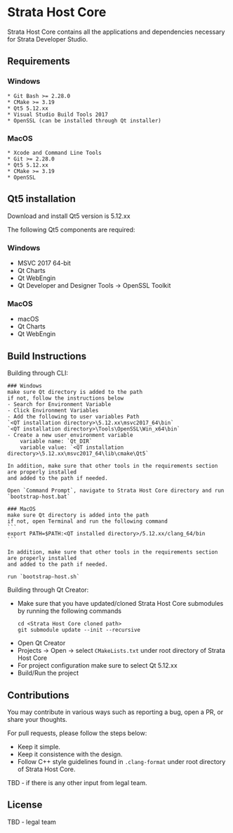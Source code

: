 # Strata Host Core
Strata Host Core contains all the applications and dependencies necessary for Strata Developer Studio.
## Requirements

### Windows
    * Git Bash >= 2.28.0
    * CMake >= 3.19
    * Qt5 5.12.xx
    * Visual Studio Build Tools 2017
    * OpenSSL (can be installed through Qt installer)
### MacOS

    * Xcode and Command Line Tools
    * Git >= 2.28.0
    * Qt5 5.12.xx
    * CMake >= 3.19
    * OpenSSL

## Qt5 installation

Download and install Qt5 version is 5.12.xx

The following Qt5 components are required:

### Windows
* MSVC 2017 64-bit
* Qt Charts
* Qt WebEngin
* Qt Developer and Designer Tools -> OpenSSL Toolkit

### MacOS
* macOS 
* Qt Charts
* Qt WebEngin

## Build Instructions

Building through CLI:

    ### Windows 
    make sure Qt directory is added to the path
    if not, follow the instructions below
    - Search for Environment Variable
    - Click Environment Variables
    - Add the following to user variables Path
    `<QT installation directory>\5.12.xx\msvc2017_64\bin`
    `<QT installation directory>\Tools\OpenSSL\Win_x64\bin`
    - Create a new user environment variable
        variable name: `Qt_DIR`
        variable value: `<QT installation directory>\5.12.xx\msvc2017_64\lib\cmake\Qt5`

    In addition, make sure that other tools in the requirements section are properly installed
    and added to the path if needed.

    Open `Command Prompt`, navigate to Strata Host Core directory and run `bootstrap-host.bat`

    ### MacOS
    make sure Qt directory is added into the path
    if not, open Terminal and run the following command 
    ```
    export PATH=$PATH:<QT installed directory>/5.12.xx/clang_64/bin
    ```

    In addition, make sure that other tools in the requirements section are properly installed
    and added to the path if needed.

    run `bootstrap-host.sh`

Building through Qt Creator:
  
  * Make sure that you have updated/cloned Strata Host Core submodules by running the following commands
    ```
    cd <Strata Host Core cloned path>
    git submodule update --init --recursive
    ```
  * Open Qt Creator 
  * Projects -> Open -> select `CMakeLists.txt` under root directory of Strata Host Core
  * For project configuration make sure to select Qt 5.12.xx
  * Build/Run the project


## Contributions
You may contribute in various ways such as reporting a bug, open a PR, or share your thoughts.

For pull requests, please follow the steps below:
  * Keep it simple.
  * Keep it consistence with the design.
  * Follow C++ style guidelines found in `.clang-format` under root directory of Strata Host Core.

TBD - if there is any other input from legal team.
## License
TBD - legal team